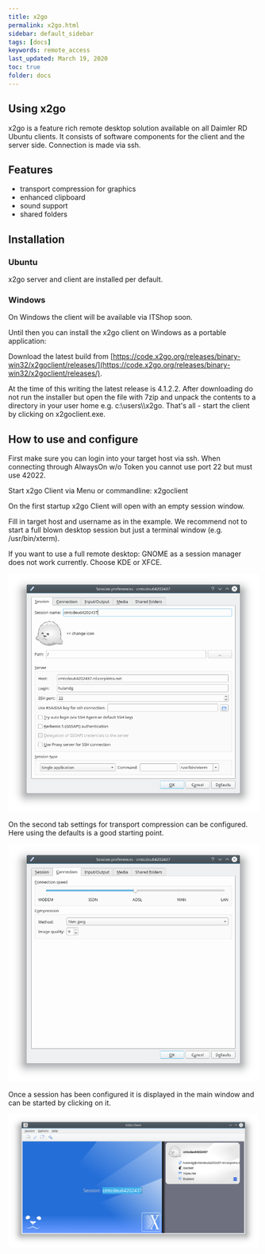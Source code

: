 ```yaml
---
title: x2go
permalink: x2go.html
sidebar: default_sidebar
tags: [docs]
keywords: remote_access
last_updated: March 19, 2020
toc: true
folder: docs
---
```


## Using x2go

x2go is a feature rich remote desktop solution available on all Daimler RD Ubuntu clients.
It consists of software components for the client and the server side. Connection is made via ssh.

## Features

* transport compression for graphics
* enhanced clipboard
* sound support
* shared folders

## Installation

### Ubuntu

x2go server and client are installed per default.

### Windows

On Windows the client will be available via ITShop soon. 

Until then you can install the x2go client on Windows as a portable application:

Download the latest build from [https://code.x2go.org/releases/binary-win32/x2goclient/releases/](https://code.x2go.org/releases/binary-win32/x2goclient/releases/). 

At the time of this writing the latest release is 4.1.2.2. After downloading do not run the installer but open the file with 7zip and unpack the contents to a directory in your user home e.g. c:\\users\\<userid>\\x2go. That's all - start the client by clicking on x2goclient.exe.

## How to use and configure

First make sure you can login into your target host via ssh. When connecting through AlwaysOn w/o Token you cannot use port 22 but must use 42022.

Start x2go Client via Menu or commandline: x2goclient

On the first startup x2go Client will open with an empty session window.

Fill in target host and username as in the example. We recommend not to start a full blown desktop session but just a terminal window (e.g. /usr/bin/xterm).

If you want to use a full remote desktop: GNOME as a session manager does not work currently. Choose KDE or XFCE.

![x2go_session_tab1](images/docs/x2go/x2go_session_tab1.png)

On the second tab settings for transport compression can be configured. Here using the defaults is a good starting point.

![x2go_session_tab2](images/docs/x2go/x2go_session_tab2.png)

Once a session has been configured it is displayed in the main window and can be started by clicking on it.

![x2go_main_window](images/docs/x2go/x2go_main_window.png)
